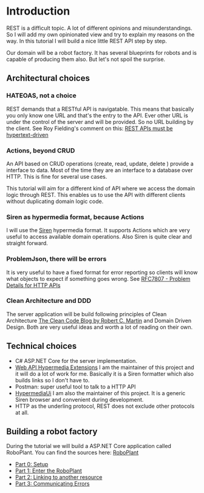 # Introduction

REST is a difficult topic. A lot of different opinions and misunderstandings. So I will add my own opinionated view and try to explain my reasons on the way.
In this tutorial I will build a nice little REST API step by step.

Our domain will be a robot factory. It has several blueprints for robots and is capable of producing them also. But let's not spoil the surprise.

## Architectural choices

### HATEOAS, not a choice

REST demands that a RESTful API is navigatable. This means that basically you only know one URL and that's the entry to the API. Ever other URL is under the control of the server and will be provided. So no URL building by the client.
See Roy Fielding's comment on this:
[REST APIs must be hypertext-driven](http://roy.gbiv.com/untangled/2008/rest-apis-must-be-hypertext-driven)

### Actions, beyond CRUD

An API based on CRUD operations (create, read, update, delete ) provide a interface to data. Most of the time they are an interface to a database over HTTP. This is fine for several use cases.

This tutorial will aim for a different kind of API where we access the domain logic through REST. This enables us to use the API with different clients without duplicating domain logic code.

### Siren as hypermedia format, because Actions

I will use the [Siren](https://github.com/kevinswiber/siren) hypermedia format. It supports Actions which are very useful to access available domain operations. Also Siren is quite clear and straight forward.

### ProblemJson, there will be errors

It is very useful to have a fixed format for error reporting so clients will know what objects to expect if something goes wrong. See [RFC7807 - Problem Details for HTTP APIs](https://tools.ietf.org/html/rfc7807)

### Clean Architecture and DDD

The server application will be build following principles of Clean Architecture [The Clean Code Blog by Robert C. Martin](http://blog.cleancoder.com/uncle-bob/2012/08/13/the-clean-architecture.html) and Domain Driven Design. Both are very useful ideas and worth a lot of reading on their own.

## Technical choices

- C# ASP.NET Core for the server implementation.
- [Web API Hypermedia Extensions](https://github.com/bluehands/WebApiHypermediaExtensions) I am the maintainer of this project and it will do a lot of work for me. Basically it is a Siren formatter which also builds links so I don't have to.
- Postman: super useful tool to talk to a HTTP API
- [HypermediaUi](https://github.com/MathiasReichardt/HypermediaUi) I am also the maintainer of this project. It is a generic Siren browser and convenient during development.
- HTTP as the underling protocol, REST does not exclude other protocols at all.

## Building a robot factory

During the tutorial we will build a ASP.NET Core application called RoboPlant. You can find the sources here: [RoboPlant](https://github.com/MathiasReichardt/RoboPlant)

- [Part 0: Setup](part0/part0.md)
- [Part 1: Enter the RoboPlant](part1/part1.md)
- [Part 2: Linking to another resource](part2/part2.md)
- [Part 3: Communicating Errors](part3/part3.md)
